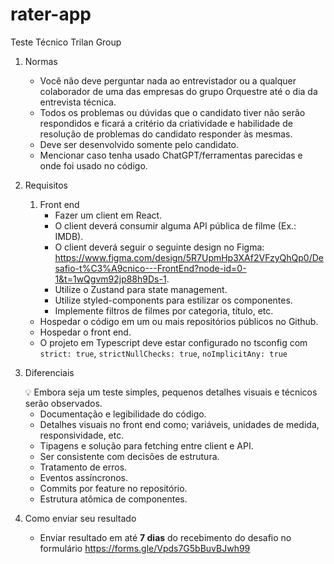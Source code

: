 # rater-app
Teste Técnico Trilan Group

1. Normas
    - Você não deve perguntar nada ao entrevistador ou a qualquer colaborador de uma das empresas do grupo Orquestre até o dia da entrevista técnica.
    - Todos os problemas ou dúvidas que o candidato tiver não serão respondidos e ficará a critério da criatividade e habilidade de resolução de problemas do candidato responder às mesmas.
    - Deve ser desenvolvido somente pelo candidato.
    - Mencionar caso tenha usado ChatGPT/ferramentas parecidas e onde foi usado no código.
2. Requisitos
    1. Front end
        - Fazer um client em React.
        - O client deverá consumir alguma API pública de filme (Ex.: IMDB).
        - O client deverá seguir o seguinte design no Figma: https://www.figma.com/design/5R7UpmHp3XAf2VFzyQhQp0/Desafio-t%C3%A9cnico---FrontEnd?node-id=0-1&t=1wQgvm92jp88h9Ds-1.
        - Utilize o Zustand para state management.
        - Utilize styled-components para estilizar os componentes.
        - Implemente filtros de filmes por categoria, título, etc.
    - Hospedar o código em um ou mais repositórios públicos no Github.
    - Hospedar o front end.
    - O projeto em Typescript deve estar configurado no tsconfig com `strict: true`, `strictNullChecks: true`, `noImplicitAny: true`
3. Diferenciais
    
    <aside>
    💡 Embora seja um teste simples, pequenos detalhes visuais e técnicos serão observados.
    
    </aside>
    
    - Documentação e legibilidade do código.
    - Detalhes visuais no front end como; variáveis, unidades de medida, responsividade, etc.
    - Tipagens e solução para fetching entre client e API.
    - Ser consistente com decisões de estrutura.
    - Tratamento de erros.
    - Eventos assíncronos.
    - Commits por feature no repositório.
    - Estrutura atômica de componentes.
4. Como enviar seu resultado
    - Enviar resultado em até **7 dias** do recebimento do desafio no formulário https://forms.gle/Vpds7G5bBuvBJwh99
